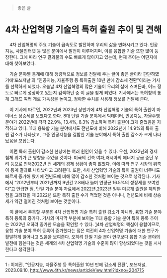 >좋은 글

# 4차 산업혁명 기술의 특허 출원 추이 및 견해

&emsp;4차 산업혁명의 주요 기술이 급속도로 발전하며 우리의 삶을 변화시키고 있다. 인공지능, 사물인터넷 등 많은 분야에서 발전이 이루어지며, 이를 융합한 기술 또한 많이 등장한다. 그에 따라 연구 결과물의 수도 빠르게 많아지고 있는데, 현재 추이는 어떤지에 대해 찾아보았다.  
  
&emsp;기술 분야별 통계에 대해 정량적으로 정보를 전달해 주는 글이 좋은 글이라 판단하였기에‘포쓰저널’의 “인공지능, 자율주행 등 특허출원 10년 만에 감소세 전환”이라는 기사를 선택하게 되었다. 오늘날 4차 산업혁명의 많은 기술이 우리의 삶에 스며든바, 어느 정도로 빠르게 성장하고 있는지 검색하던 중 이 글을 찾게 되었다. 기사에서는 특허청의 통계 그래프 여러 개로 가독성을 높이고, 정확한 수치를 사용해 정보를 전달해 준다.  
  
&emsp;이 기사에 따르면, 2022년과 2023년 상반기에 4차 산업혁명 기술의 특허 출원이 마이너스 상승세를 보였다고 한다. 8대 단일 기술 분야에서 빅데이터, 인공지능, 자율주행 분야가 2022년에 각각 22.9%, 13.4%, 8.3% 감소하며 특허 출원이 크게 줄었음을 지적하고 있다. 11대 융복합 기술 분야에서도 전년도에 비해 2022년에 14.9%의 특허 출원 감소가 나타났고, 그중 인공지능을 결합한 기술 분야에서 특허 출원 감소가 크게 나타났음을 꼬집는다.  
  
&emsp;이런 특허 출원이 감소한 현상에는 여러 원인이 있을 수 있다. 우선, 2022년의 경제 침체 위기가 큰 영향을 주었을 것이다. 미국의 긴축 여파,러시아의 에너지 공급 중단 우려 등으로 인해2022년 전 세계의 경제 상황이 좋지 않았다. 이에 따라 연구 시장의 위축이 통계 결과로 나타났다고 고려된다. 또한, 4차 산업혁명 기술의 특허 출원이 너무나도 빠르게 증가해 왔기에 전년도에 비해 많이 감소한 것처럼 보이는 것으로 생각된다. 기사에서 “2012년부터 2021년까지 9년간 2.8배나 늘며 연평균 16.5%의 성장세를 보여왔다”고 언급한 점, 단일 기술 분야 자료에서 2022년,2023년 일부 미공개 출원을 제외한 점을 고려했을 때 2022년 또한 특허 출원 수가 적었던 것은 아니나, 전년도에 비해 상승세가 약간 떨어진 것처럼 보이는 것뿐이다.  
    
&emsp;이 글에서 주목할 부분은 4차 산업혁명 기술 특허 출원 감소가 아니라, 융합 기술 분야 특허 등록의 증가다. 기사의 마지막 부분에 보이는 11대 융합 기술 분야 특허 등록 추이는 2022년 오히려 증가한 모습을 확인할 수 있다. <a href="#footnote_1">1</a>4차 산업혁명의 핵심이 융합이므로, 융합 기술 분야 특허 등록이 증가했다는 점은 여전히 4차 산업혁명 기술에 대한 연구가 활발하게 일어나고 있음을 보여준다. 오히려 단일 기술 분야 연구보다 융합 기술 분야의 발전에 힘쓴다는 것은 세계의 4차 산업혁명 기술의 수준이 많이 향상되었다는 것을 시사한다고 생각한다.  
  
---
<a id="footnote_1">1</a> : 이예진, “인공지능, 자율주행 등 특허출원 10년 만에 감소세 전환”, 포쓰저널, 2023.09.10, http://www.4th.kr/news/articleView.html?idxno=204715